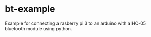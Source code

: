# bt-example
Example for connecting a rasberry pi 3 to an arduino with a HC-05 bluetooth module using python.
